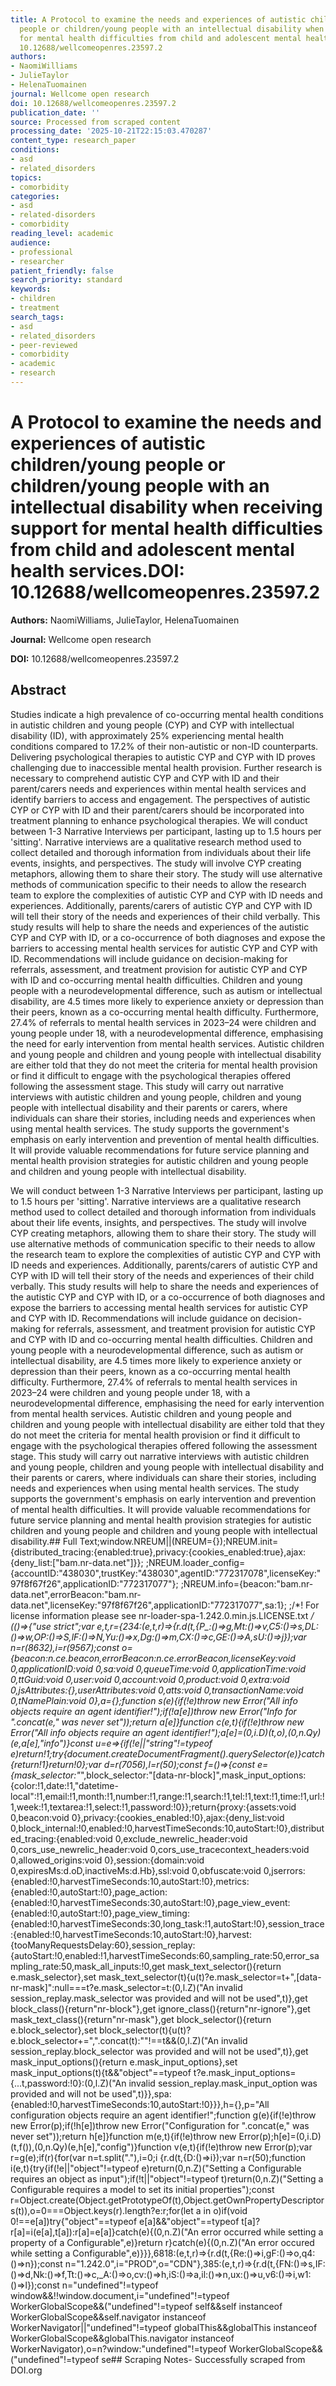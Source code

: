 ```yaml
---
title: A Protocol to examine the needs and experiences of autistic children/young
  people or children/young people with an intellectual disability when receiving support
  for mental health difficulties from child and adolescent mental health services.**DOI:**
  10.12688/wellcomeopenres.23597.2
authors:
- NaomiWilliams
- JulieTaylor
- HelenaTuomainen
journal: Wellcome open research
doi: 10.12688/wellcomeopenres.23597.2
publication_date: ''
source: Processed from scraped content
processing_date: '2025-10-21T22:15:03.470287'
content_type: research_paper
conditions:
- asd
- related_disorders
topics:
- comorbidity
categories:
- asd
- related-disorders
- comorbidity
reading_level: academic
audience:
- professional
- researcher
patient_friendly: false
search_priority: standard
keywords:
- children
- treatment
search_tags:
- asd
- related_disorders
- peer-reviewed
- comorbidity
- academic
- research
---
```


# A Protocol to examine the needs and experiences of autistic children/young people or children/young people with an intellectual disability when receiving support for mental health difficulties from child and adolescent mental health services.**DOI:** 10.12688/wellcomeopenres.23597.2

**Authors:** NaomiWilliams, JulieTaylor, HelenaTuomainen

**Journal:** Wellcome open research

**DOI:** 10.12688/wellcomeopenres.23597.2

## Abstract

Studies indicate a high prevalence of co-occurring mental health conditions in autistic children and young people (CYP) and CYP with intellectual disability (ID), with approximately 25% experiencing mental health conditions compared to 17.2% of their non-autistic or non-ID counterparts. Delivering psychological therapies to autistic CYP and CYP with ID proves challenging due to inaccessible mental health provision. Further research is necessary to comprehend autistic CYP and CYP with ID and their parent/carers needs and experiences within mental health services and identify barriers to access and engagement. The perspectives of autistic CYP or CYP with ID and their parent/carers should be incorporated into treatment planning to enhance psychological therapies.
We will conduct between 1-3 Narrative Interviews per participant, lasting up to 1.5 hours per 'sitting'. Narrative interviews are a qualitative research method used to collect detailed and thorough information from individuals about their life events, insights, and perspectives. The study will involve CYP creating metaphors, allowing them to share their story. The study will use alternative methods of communication specific to their needs to allow the research team to explore the complexities of autistic CYP and CYP with ID needs and experiences. Additionally, parents/carers of autistic CYP and CYP with ID will tell their story of the needs and experiences of their child verbally.
This study results will help to share the needs and experiences of the autistic CYP and CYP with ID, or a co-occurrence of both diagnoses and expose the barriers to accessing mental health services for autistic CYP and CYP with ID.
Recommendations will include guidance on decision-making for referrals, assessment, and treatment provision for autistic CYP and CYP with ID and co-occurring mental health difficulties.
Children and young people with a neurodevelopmental difference, such as autism or intellectual disability, are 4.5 times more likely to experience anxiety or depression than their peers, known as a co-occurring mental health difficulty. Furthermore, 27.4% of referrals to mental health services in 2023–24 were children and young people under 18, with a neurodevelopmental difference, emphasising the need for early intervention from mental health services. Autistic children and young people and children and young people with intellectual disability are either told that they do not meet the criteria for mental health provision or find it difficult to engage with the psychological therapies offered following the assessment stage. This study will carry out narrative interviews with autistic children and young people, children and young people with intellectual disability and their parents or carers, where individuals can share their stories, including needs and experiences when using mental health services. The study supports the government's emphasis on early intervention and prevention of mental health difficulties. It will provide valuable recommendations for future service planning and mental health provision strategies for autistic children and young people and children and young people with intellectual disability.

We will conduct between 1-3 Narrative Interviews per participant, lasting up to 1.5 hours per 'sitting'. Narrative interviews are a qualitative research method used to collect detailed and thorough information from individuals about their life events, insights, and perspectives. The study will involve CYP creating metaphors, allowing them to share their story. The study will use alternative methods of communication specific to their needs to allow the research team to explore the complexities of autistic CYP and CYP with ID needs and experiences. Additionally, parents/carers of autistic CYP and CYP with ID will tell their story of the needs and experiences of their child verbally.
This study results will help to share the needs and experiences of the autistic CYP and CYP with ID, or a co-occurrence of both diagnoses and expose the barriers to accessing mental health services for autistic CYP and CYP with ID.
Recommendations will include guidance on decision-making for referrals, assessment, and treatment provision for autistic CYP and CYP with ID and co-occurring mental health difficulties.
Children and young people with a neurodevelopmental difference, such as autism or intellectual disability, are 4.5 times more likely to experience anxiety or depression than their peers, known as a co-occurring mental health difficulty. Furthermore, 27.4% of referrals to mental health services in 2023–24 were children and young people under 18, with a neurodevelopmental difference, emphasising the need for early intervention from mental health services. Autistic children and young people and children and young people with intellectual disability are either told that they do not meet the criteria for mental health provision or find it difficult to engage with the psychological therapies offered following the assessment stage. This study will carry out narrative interviews with autistic children and young people, children and young people with intellectual disability and their parents or carers, where individuals can share their stories, including needs and experiences when using mental health services. The study supports the government's emphasis on early intervention and prevention of mental health difficulties. It will provide valuable recommendations for future service planning and mental health provision strategies for autistic children and young people and children and young people with intellectual disability.## Full Text;window.NREUM||(NREUM={});NREUM.init={distributed_tracing:{enabled:true},privacy:{cookies_enabled:true},ajax:{deny_list:["bam.nr-data.net"]}}; ;NREUM.loader_config={accountID:"438030",trustKey:"438030",agentID:"772317078",licenseKey:"97f8f67f26",applicationID:"772317077"}; ;NREUM.info={beacon:"bam.nr-data.net",errorBeacon:"bam.nr-data.net",licenseKey:"97f8f67f26",applicationID:"772317077",sa:1}; ;/*! For license information please see nr-loader-spa-1.242.0.min.js.LICENSE.txt */ (()=>{"use strict";var e,t,r={234:(e,t,r)=>{r.d(t,{P_:()=>g,Mt:()=>v,C5:()=>s,DL:()=>w,OP:()=>S,lF:()=>N,Yu:()=>x,Dg:()=>m,CX:()=>c,GE:()=>A,sU:()=>j});var n=r(8632),i=r(9567);const o={beacon:n.ce.beacon,errorBeacon:n.ce.errorBeacon,licenseKey:void 0,applicationID:void 0,sa:void 0,queueTime:void 0,applicationTime:void 0,ttGuid:void 0,user:void 0,account:void 0,product:void 0,extra:void 0,jsAttributes:{},userAttributes:void 0,atts:void 0,transactionName:void 0,tNamePlain:void 0},a={};function s(e){if(!e)throw new Error("All info objects require an agent identifier!");if(!a[e])throw new Error("Info for ".concat(e," was never set"));return a[e]}function c(e,t){if(!e)throw new Error("All info objects require an agent identifier!");a[e]=(0,i.D)(t,o),(0,n.Qy)(e,a[e],"info")}const u=e=>{if(!e||"string"!=typeof e)return!1;try{document.createDocumentFragment().querySelector(e)}catch{return!1}return!0};var d=r(7056),l=r(50);const f=()=>{const e={mask_selector:"*",block_selector:"[data-nr-block]",mask_input_options:{color:!1,date:!1,"datetime-local":!1,email:!1,month:!1,number:!1,range:!1,search:!1,tel:!1,text:!1,time:!1,url:!1,week:!1,textarea:!1,select:!1,password:!0}};return{proxy:{assets:void 0,beacon:void 0},privacy:{cookies_enabled:!0},ajax:{deny_list:void 0,block_internal:!0,enabled:!0,harvestTimeSeconds:10,autoStart:!0},distributed_tracing:{enabled:void 0,exclude_newrelic_header:void 0,cors_use_newrelic_header:void 0,cors_use_tracecontext_headers:void 0,allowed_origins:void 0},session:{domain:void 0,expiresMs:d.oD,inactiveMs:d.Hb},ssl:void 0,obfuscate:void 0,jserrors:{enabled:!0,harvestTimeSeconds:10,autoStart:!0},metrics:{enabled:!0,autoStart:!0},page_action:{enabled:!0,harvestTimeSeconds:30,autoStart:!0},page_view_event:{enabled:!0,autoStart:!0},page_view_timing:{enabled:!0,harvestTimeSeconds:30,long_task:!1,autoStart:!0},session_trace:{enabled:!0,harvestTimeSeconds:10,autoStart:!0},harvest:{tooManyRequestsDelay:60},session_replay:{autoStart:!0,enabled:!1,harvestTimeSeconds:60,sampling_rate:50,error_sampling_rate:50,mask_all_inputs:!0,get mask_text_selector(){return e.mask_selector},set mask_text_selector(t){u(t)?e.mask_selector=t+",[data-nr-mask]":null===t?e.mask_selector=t:(0,l.Z)("An invalid session_replay.mask_selector was provided and will not be used",t)},get block_class(){return"nr-block"},get ignore_class(){return"nr-ignore"},get mask_text_class(){return"nr-mask"},get block_selector(){return e.block_selector},set block_selector(t){u(t)?e.block_selector+=",".concat(t):""!==t&&(0,l.Z)("An invalid session_replay.block_selector was provided and will not be used",t)},get mask_input_options(){return e.mask_input_options},set mask_input_options(t){t&&"object"==typeof t?e.mask_input_options={...t,password:!0}:(0,l.Z)("An invalid session_replay.mask_input_option was provided and will not be used",t)}},spa:{enabled:!0,harvestTimeSeconds:10,autoStart:!0}}},h={},p="All configuration objects require an agent identifier!";function g(e){if(!e)throw new Error(p);if(!h[e])throw new Error("Configuration for ".concat(e," was never set"));return h[e]}function m(e,t){if(!e)throw new Error(p);h[e]=(0,i.D)(t,f()),(0,n.Qy)(e,h[e],"config")}function v(e,t){if(!e)throw new Error(p);var r=g(e);if(r){for(var n=t.split("."),i=0;i {r.d(t,{D:()=>i});var n=r(50);function i(e,t){try{if(!e||"object"!=typeof e)return(0,n.Z)("Setting a Configurable requires an object as input");if(!t||"object"!=typeof t)return(0,n.Z)("Setting a Configurable requires a model to set its initial properties");const r=Object.create(Object.getPrototypeOf(t),Object.getOwnPropertyDescriptors(t)),o=0===Object.keys(r).length?e:r;for(let a in o)if(void 0!==e[a])try{"object"==typeof e[a]&&"object"==typeof t[a]?r[a]=i(e[a],t[a]):r[a]=e[a]}catch(e){(0,n.Z)("An error occurred while setting a property of a Configurable",e)}return r}catch(e){(0,n.Z)("An error occured while setting a Configurable",e)}}},6818:(e,t,r)=>{r.d(t,{Re:()=>i,gF:()=>o,q4:()=>n});const n="1.242.0",i="PROD",o="CDN"},385:(e,t,r)=>{r.d(t,{FN:()=>s,IF:()=>d,Nk:()=>f,Tt:()=>c,_A:()=>o,cv:()=>h,iS:()=>a,il:()=>n,ux:()=>u,v6:()=>i,w1:()=>l});const n="undefined"!=typeof window&&!!window.document,i="undefined"!=typeof WorkerGlobalScope&&("undefined"!=typeof self&&self instanceof WorkerGlobalScope&&self.navigator instanceof WorkerNavigator||"undefined"!=typeof globalThis&&globalThis instanceof WorkerGlobalScope&&globalThis.navigator instanceof WorkerNavigator),o=n?window:"undefined"!=typeof WorkerGlobalScope&&("undefined"!=typeof se## Scraping Notes- Successfully scraped from DOI.org